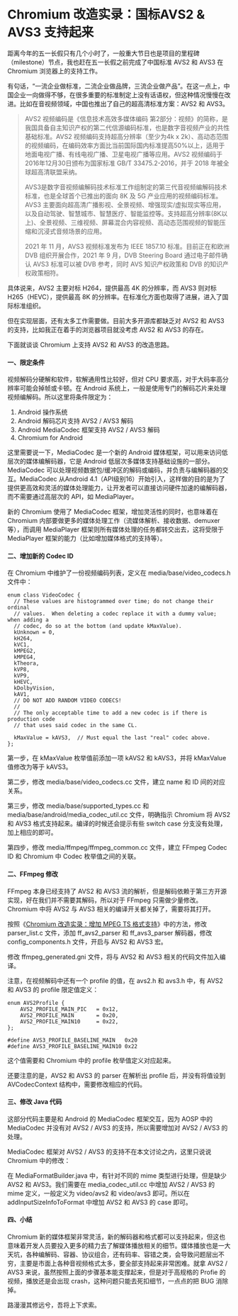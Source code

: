 # Chromium 改造实录：国标AVS2 & AVS3 支持起来

距离今年的五一长假只有几个小时了，一般重大节日也是项目的里程碑（milestone）节点，我也赶在五一长假之前完成了中国标准 AVS2 和 AVS3 在 Chromium 浏览器上的支持工作。

有句话，“一流企业做标准，二流企业做品牌，三流企业做产品”。在这一点上，中国企业一向做得不够，在很多重要的标准制定上没有话语权，但这种情况慢慢在改进。比如在音视频领域，中国也推出了自己的超高清标准方案：AVS2 和 AVS3。

> AVS2 视频编码是《信息技术高效多媒体编码 第2部分：视频》的简称，是我国具备自主知识产权的第二代信源编码标准，也是数字音视频产业的共性基础标准。AVS2 视频编码支持超高分辨率（至少为4k x 2k）、高动态范围的视频编码，在编码效率方面比当前国际国内标准提高50%以上，适用于地面电视广播、有线电视广播、卫星电视广播等应用。AVS2 视频编码于2016年12月30日颁布为国家标准 GB/T 33475.2-2016，并于 2018 年被全球超高清联盟采纳。
>
> AVS3是数字音视频编解码技术标准工作组制定的第三代音视频编解码技术标准，也是全球首个已推出的面向 8K 及 5G 产业应用的视频编码标准。 AVS3 主要面向超高清广播影视、全景视频、增强现实/虚拟现实等应用，以及自动驾驶、智慧城市、智慧医疗、智能监控等。支持超高分辨率(8K以上)、全景视频、三维视频、屏幕混合内容视频、高动态范围视频的智能压缩和沉浸式音频场景的应用。
> 
> 2021 年 11 月，AVS3 视频标准发布为 IEEE 1857.10 标准。目前正在和欧洲 DVB 组织开展合作，2021 年 9 月，DVB Steering Board 通过电子邮件确认 AVS3 标准可以被 DVB 参考，同时 AVS 知识产权政策和 DVB 的知识产权政策相符。

具体说来，AVS2 主要对标 H264，提供最高 4K 的分辨率，而 AVS3 则对标 H265（HEVC），提供最高 8K 的分辨率。在标准化方面也取得了进展，进入了国际标准组织。

但在实现层面，还有太多工作需要做。目前大多开源库都缺乏对 AVS2 和 AVS3 的支持，比如我正在着手的浏览器项目就没考虑 AVS2 和 AVS3 的存在。

下面就谈谈 Chromium 上支持 AVS2 和 AVS3 的改造思路。

#### 一、限定条件

视频解码分硬解和软件，软解通用性比较好，但对 CPU 要求高，对于大码率高分辨率可能会掉帧或卡顿。在 Android 系统上，一般是使用专门的解码芯片来处理视频编解码。所以这里将条件限定为：

1. Android 操作系统
2. Android 解码芯片支持 AVS2 / AVS3 解码
3. Android MediaCodec 框架支持 AVS2 / AVS3 解码
4. Chromium for Android

这里需要说一下，MediaCodec 是一个新的 Android 媒体框架，可以用来访问低层次的媒体编解码器，它是 Android 低层次多媒体支持基础设施的一部分。MediaCodec 可以处理视频数据包/缓冲区的解码或编码，并负责与编解码器的交互。MediaCodec 从Android 4.1（API级别16）开始引入，这样做的目的是为了提供更高效和灵活的媒体处理能力，让开发者可以直接访问硬件加速的编解码器，而不需要通过高层次的 API，如 MediaPlayer。

新的 Chromium 使用了 MediaCodec 框架，增加灵活性的同时，也意味着在 Chromium 内部要做更多的媒体处理工作（流媒体解析、接收数据、demuxer 等），而调用 MediaPlayer 框架则所有媒体处理的任务都转交出去，这将受限于 MediaPlayer 框架的能力（比如增加媒体格式的支持等）。 

#### 二、增加新的 Codec ID

在 Chromium 中维护了一份视频编码列表，定义在 media/base/video_codecs.h 文件中：

```
enum class VideoCodec {
  // These values are histogrammed over time; do not change their ordinal
  // values.  When deleting a codec replace it with a dummy value; when adding a
  // codec, do so at the bottom (and update kMaxValue).
  kUnknown = 0,
  kH264,
  kVC1,
  kMPEG2,
  kMPEG4,
  kTheora,
  kVP8,
  kVP9,
  kHEVC,
  kDolbyVision,
  kAV1,
  // DO NOT ADD RANDOM VIDEO CODECS!
  //
  // The only acceptable time to add a new codec is if there is production code
  // that uses said codec in the same CL.

  kMaxValue = kAVS3,  // Must equal the last "real" codec above.
};
```

第一步，在 kMaxValue 枚举值前添加一项 kAVS2 和 kAVS3，并将 kMaxValue 值修改为等于 kAVS3。

第二步，修改 media/base/video_codecs.cc 文件，建立 name 和 ID 间的对应关系。

第三步，修改 media/base/supported_types.cc 和 media/base/android/media_codec_util.cc 文件，明确指示 Chromium 将 AVS2 和 AVS3 格式支持起来。编译的时候还会提示有些 switch case 分支没有处理，加上相应的即可。

第四步，修改 media/ffmpeg/ffmpeg_common.cc 文件，建立 FFmpeg Codec ID 和 Chromium 中 Codec 枚举值之间的关联。

#### 二、FFmpeg 修改

FFmpeg 本身已经支持了 AVS2 和 AVS3 流的解析，但是解码依赖于第三方开源实现，好在我们并不需要其解码，所以对于 FFmpeg 只需做少量修改。Chromium 中将 AVS2 与 AVS3 相关的编译开关都关掉了，需要将其打开。

按照《[Chromium 改造实录：增加 MPEG TS 格式支持](https://mp.weixin.qq.com/s/enrzjVLy_VACqTKavuam7Q)》中的方法，修改 parser_list.c 文件，添加 ff_avs2_parser 和 ff_avs3_parser 解码器，修改 config_components.h 文件，开启与 AVS2 和 AVS3 宏。

修改 ffmpeg_generated.gni 文件，将与 AVS2 和 AVS3 相关的代码文件加入编译。

注意，在视频解码中还有一个 profile 的值，在 avs2.h 和 avs3.h 中，有 AVS2 和 AVS3 的 profile 限定值定义：

```
enum AVS2Profile {
    AVS2_PROFILE_MAIN_PIC   = 0x12,
    AVS2_PROFILE_MAIN       = 0x20,
    AVS2_PROFILE_MAIN10     = 0x22,
};

#define AVS3_PROFILE_BASELINE_MAIN   0x20
#define AVS3_PROFILE_BASELINE_MAIN10 0x22
```

这个值需要和 Chromium 中的 profile 枚举值定义对应起来。

还要注意的是，AVS2 和 AVS3 的 parser 在解析出 profile 后，并没有将值设到 AVCodecContext 结构中，需要修改相应的代码。

#### 三、修改 Java 代码

这部分代码主要是和 Android 的 MediaCodec 框架交互，因为 AOSP 中的 MediaCodec 并没有对 AVS2 / AVS3 的支持，所以需要增加对 AVS2 / AVS3 的处理。

MediaCodec 框架对 AVS2 / AVS3 的支持不在本文讨论之内，这里只说说 Chromium 中的修改：

在 MediaFormatBuilder.java 中，有针对不同的 mime 类型进行处理，但是缺少 AVS2 和 AVS3。我们需要在 media_codec_util.cc 中增加 AVS2 / AVS3 的 mime 定义，一般定义为 video/avs2 和 video/avs3 即可。所以在 addInputSizeInfoToFormat 中增加 AVS2 和 AVS3 的 case 即可。

#### 四、小结

Chromium 新的媒体框架非常灵活，新的解码器和格式都可以支持起来，但这也意味着开发人员要投入更多的精力去了解媒体播放相关的细节。媒体播放也是一大天坑，各种编解码、容器、协议组合，还有码率、容错之类，会导致问题层出不穷，主要是市面上各种音视频格式太多，要全部支持起来非常困难。就拿 AVS2 / AVS3 来说，虽然按照上面的步骤基本能支撑起来，但是对于高规格的 Profie 的视频，播放还是会出现 crash，这种问题只能去死扣细节，一点点的把 BUG 消除掉。

路漫漫其修远兮，吾将上下求索。

